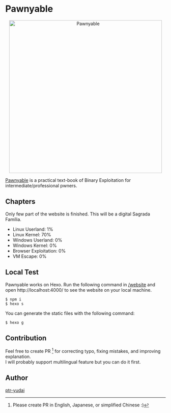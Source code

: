 # Pawnyable

<p align="center"><img src="/docs/pawnyable.png" width="480px" alt="Pawnyable"></p>

[Pawnyable](https://pawnyable.cafe/) is a practical text-book of Binary Exploitation for intermediate/professional pwners.

## Chapters
Only few part of the website is finished. This will be a digital Sagrada Família.

- Linux Userland: 1%
- Linux Kernel: 70%
- Windows Userland: 0%
- Windows Kernel: 0%
- Browser Exploitation: 0%
- VM Escape: 0%

## Local Test
Pawnyable works on Hexo.
Run the following command in [/website](website) and open http://localhost:4000/ to see the website on your local machine.
```
$ npm i
$ hexo s
```
You can generate the static files with the following command:
```
$ hexo g
```

## Contribution
Feel free to create PR [^1] for correcting typo, fixing mistakes, and improving explanation.  
I will probably support multilingual feature but you can do it first.

## Author
[ptr-yudai](https://twitter.com/ptrYudai)

[^1]: Please create PR in English, Japanese, or simplified Chinese :)
